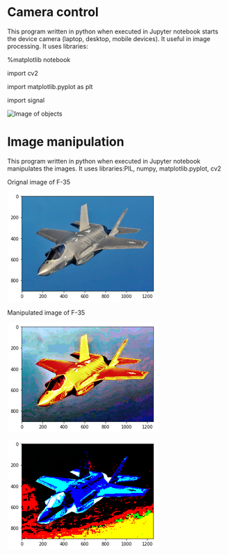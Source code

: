 # Camera control
This program written in python when executed in Jupyter notebook starts the device camera (laptop, desktop, mobile devices). It useful in image processing. It uses libraries:

%matplotlib notebook

import cv2

import matplotlib.pyplot as plt

import signal

![Image of objects](https://github.com/ashar367/program-to-start-device-camera/blob/master/image-process.png)


# Image manipulation
This program written in python when executed in Jupyter notebook manipulates the images. It uses libraries:PIL, numpy, matplotlib.pyplot, cv2

Orignal image of F-35

![Image of objects](https://github.com/ashar367/camera-control-and-image-manipulation/blob/master/image-F35-01.png)

Manipulated image of F-35

![Image of objects](https://github.com/ashar367/camera-control-and-image-manipulation/blob/master/image-F35-02.png)

![Image of objects](https://github.com/ashar367/camera-control-and-image-manipulation/blob/master/image-F35-03.png)

